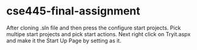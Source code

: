 # cse445-final-assignment


After cloning
.sln file and then press the configure start projects. Pick multipe start projects and pick start actions. Next right click on Tryit.aspx and make it the Start Up Page by setting as it. 